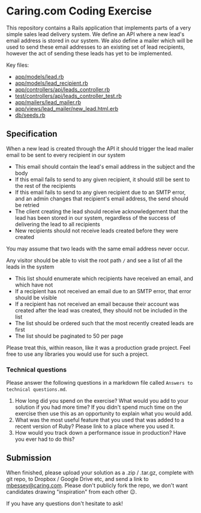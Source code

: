 # Caring.com Coding Exercise

This repository contains a Rails application that implements parts of a very simple sales lead delivery system. We define an API where a new lead's email address is stored in our system. We also define a mailer which will be used to send these email addresses to an existing set of lead recipients, however the act of sending these leads has yet to be implemented.

Key files:
- [app/models/lead.rb](./app/models/lead.rb)
- [app/models/lead_recipient.rb](./app/models/lead_recipient.rb)
- [app/controllers/api/leads_controller.rb](./app/controllers/api/leads_controller.rb)
- [test/controllers/api/leads_controller_test.rb](/test/controllers/api/leads_controller_test.rb)
- [app/mailers/lead_mailer.rb](./app/mailers/lead_mailer.rb)
- [app/views/lead_mailer/new_lead.html.erb](./app/views/lead_mailer/new_lead.html.erb)
- [db/seeds.rb](./db/seeds.rb)

## Specification

When a new lead is created through the API it should trigger the lead mailer email to be sent to every recipient in our system
  - This email should contain the lead's email address in the subject and the body
  - If this email fails to send to any given recipient, it should still be sent to the rest of the recipients
  - If this email fails to send to any given recipient due to an SMTP error, and an admin changes that recipient's email address, the send should be retried
  - The client creating the lead should receive acknowledgement that the lead has been stored in our system, regardless of the success of delivering the lead to all recipients
  - New recipients should not receive leads created before they were created

You may assume that two leads with the same email address never occur.

Any visitor should be able to visit the root path `/` and see a list of all the leads in the system
  - This list should enumerate which recipients have received an email, and which have not
  - If a recipient has not received an email due to an SMTP error, that error should be visible
  - If a recipient has not received an email because their account was created after the lead was created, they should not be included in the list
  - The list should be ordered such that the most recently created leads are first
  - The list should be paginated to 50 per page

Please treat this, within reason, like it was a production grade project. Feel free to use any libraries you would use for such a project.

### Technical questions

Please answer the following questions in a markdown file called `Answers to technical questions.md`.

1. How long did you spend on the exercise? What would you add to your solution if you had more time? If you didn't spend much time on the exercise then use this as an opportunity to explain what you would add.
2. What was the most useful feature that you used that was added to a recent version of Ruby? Please link to a place where you used it.
3. How would you track down a performance issue in production? Have you ever had to do this?


## Submission

When finished, please upload your solution as a .zip / .tar.gz, complete with git repo, to Dropbox / Google Drive etc, and send a link to mbessey@caring.com. Please don't publicly fork the repo, we don't want candidates drawing "inspiration" from each other 😉.

If you have any questions don't hesitate to ask!
